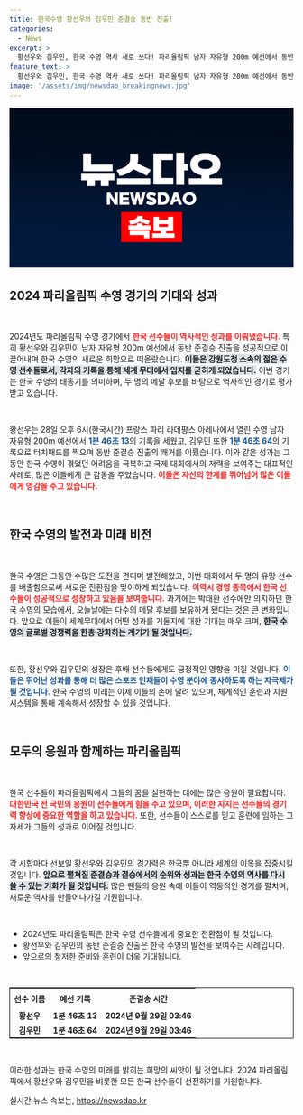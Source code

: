 ```yaml
---
title: 한국수영 황선우와 김우민 준결승 동반 진출!
categories:
  - News
excerpt: >
  황선우와 김우민, 한국 수영 역사 새로 쓰다! 파리올림픽 남자 자유형 200m 예선에서 동반 준결승 진출, 두 명의 메달 후보 배출. 결승의 기대감이 고조된다!
feature_text: >
  황선우와 김우민, 한국 수영 역사 새로 쓰다! 파리올림픽 남자 자유형 200m 예선에서 동반 준결승 진출, 두 명의 메달 후보 배출. 결승의 기대감이 고조된다!
image: '/assets/img/newsdao_breakingnews.jpg'
---
```


<p><img src="/assets/img/newsdao_breakingnews.jpg" alt="pcversion 속보" /></p>

<h2 data-ke-size="size26">2024 파리올림픽 수영 경기의 기대와 성과</h2>

<p data-ke-size="size16">&nbsp;</p>

<p>2024년도 파리올림픽 수영 경기에서 <b><span style="color: #ee2323;">한국 선수들이 역사적인 성과를 이뤄냈습니다.</span></b> 특히 황선우와 김우민이 남자 자유형 200m 예선에서 동반 준결승 진출을 성공적으로 이끌어내며 한국 수영의 새로운 희망으로 떠올랐습니다. <b><span style="background-color: #21538527;">이들은 강원도청 소속의 젊은 수영 선수들로서, 각자의 기록을 통해 세계 무대에서 입지를 굳히게 되었습니다.</span></b> 이번 경기는 한국 수영의 태동기를 의미하며, 두 명의 메달 후보를 바탕으로 역사적인 경기로 평가받고 있습니다.</p>

<p data-ke-size="size16">&nbsp;</p>

<p>황선우는 28일 오후 6시(한국시간) 프랑스 파리 라데팡스 아레나에서 열린 수영 남자 자유형 200m 예선에서 <b><span style="color: #1a5490;">1분 46초 13</span></b>의 기록을 세웠고, 김우민 또한 <b><span style="color: #1a5490;">1분 46초 64</span></b>의 기록으로 터치패드를 찍으며 동반 준결승 진출의 쾌거를 이뤘습니다. 이와 같은 성과는 그동안 한국 수영이 겪었던 어려움을 극복하고 국제 대회에서의 저력을 보여주는 대표적인 사례로, 많은 이들에게 큰 감동을 주었습니다. <b><span style="color: #ee2323;">이들은 자신의 한계를 뛰어넘어 많은 이들에게 영감을 주고 있습니다.</span></b></p>

<p data-ke-size="size16">&nbsp;</p>

<h2 data-ke-size="size26">한국 수영의 발전과 미래 비전</h2>

<p data-ke-size="size16">&nbsp;</p>

<p>한국 수영은 그동안 수많은 도전을 견디며 발전해왔고, 이번 대회에서 두 명의 유망 선수를 배출함으로써 새로운 전환점을 맞이하게 되었습니다. <b><span style="color: #ee2323;">이역시 경영 종목에서 한국 선수들이 성공적으로 성장하고 있음을 보여줍니다.</span></b> 과거에는 박태환 선수에만 의지하던 한국 수영의 모습에서, 오늘날에는 다수의 메달 후보를 보유하게 됐다는 것은 큰 변화입니다. 앞으로 이들이 세계무대에서 어떤 성과를 거둘지에 대한 기대는 매우 크며, <b><span style="background-color: #21538527;">한국 수영의 글로벌 경쟁력을 한층 강화하는 계기가 될 것입니다.</span></b></p>

<p data-ke-size="size16">&nbsp;</p>

<p>또한, 황선우와 김우민의 성장은 후배 선수들에게도 긍정적인 영향을 미칠 것입니다. <b><span style="color: #1a5490;">이들은 뛰어난 성과를 통해 더 많은 스포츠 인재들이 수영 분야에 종사하도록 하는 자극제가 될 것입니다.</span></b> 한국 수영의 미래는 이제 이들의 손에 달려 있으며, 체계적인 훈련과 지원 시스템을 통해 계속해서 성장할 수 있을 것입니다.</p>

<p data-ke-size="size16">&nbsp;</p>

<h2 data-ke-size="size26">모두의 응원과 함께하는 파리올림픽</h2>

<p data-ke-size="size16">&nbsp;</p>

<p>한국 선수들이 파리올림픽에서 그들의 꿈을 실현하는 데에는 많은 응원이 필요합니다. <b><span style="color: #ee2323;">대한민국 전 국민의 응원이 선수들에게 힘을 주고 있으며, 이러한 지지는 선수들의 경기력 향상에 중요한 역할을 하고 있습니다.</span></b> 또한, 선수들이 스스로를 믿고 훈련에 임하는 그 자세가 그들의 성과로 이어질 것입니다.</p>

<p data-ke-size="size16">&nbsp;</p>

<p>각 시합마다 선보일 황선우와 김우민의 경기력은 한국뿐 아니라 세계의 이목을 집중시킬 것입니다. <b><span style="background-color: #21538527;">앞으로 펼쳐질 준결승과 결승에서의 순위와 성과는 한국 수영의 역사를 다시 쓸 수 있는 기회가 될 것입니다.</span></b> 많은 팬들의 응원 속에 이들이 역동적인 경기를 펼치며, 새로운 역사를 만들어나가길 기원합니다.</p>

<p data-ke-size="size16">&nbsp;</p>

<ul>
  <li>2024년도 파리올림픽은 한국 수영 선수들에게 중요한 전환점이 될 것입니다.</li>
  <li>황선우와 김우민의 동반 준결승 진출은 한국 수영의 발전을 보여주는 사례입니다.</li>
  <li>앞으로의 철저한 준비와 훈련이 더욱 기대됩니다.</li>
</ul>

<p data-ke-size="size16">&nbsp;</p>

<table style="width:100%; border-collapse: collapse; border: 1px solid black;">
  <tr>
    <th style="text-align: center; height: 30px;"><b>선수 이름</b></th>
    <th style="text-align: center; height: 30px;"><b>예선 기록</b></th>
    <th style="text-align: center; height: 30px;"><b>준결승 시간</b></th>
  </tr>
  <tr>
    <td style="text-align: center; height: 17px;"><b>황선우</b></td>
    <td style="text-align: center; height: 17px;"><b>1분 46초 13</b></td>
    <td style="text-align: center; height: 17px;"><b>2024년 9월 29일 03:46</b></td>
  </tr>
  <tr>
    <td style="text-align: center; height: 17px;"><b>김우민</b></td>
    <td style="text-align: center; height: 17px;"><b>1분 46초 64</b></td>
    <td style="text-align: center; height: 17px;"><b>2024년 9월 29일 03:46</b></td>
  </tr>
</table>

<p data-ke-size="size16">&nbsp;</p>

<p>이러한 성과는 한국 수영의 미래를 밝히는 희망의 씨앗이 될 것입니다. 2024 파리올림픽에서 황선우와 김우민을 비롯한 모든 한국 선수들이 선전하기를 기원합니다.</p>
실시간 뉴스 속보는, <a href="https://newsdao.kr" rel="dofollow">https://newsdao.kr</a>


